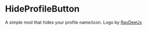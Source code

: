 # HideProfileButton

A simple mod that hides your profile name/icon.
Logo by [RayDeeUx](https://github.com/RayDeeUx)
